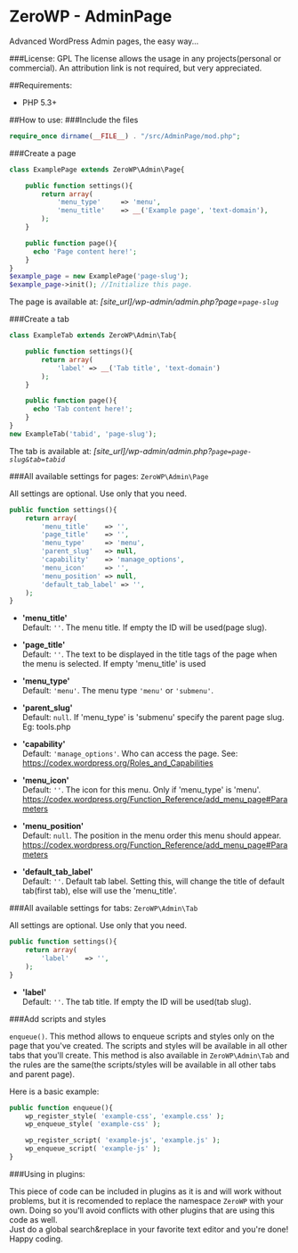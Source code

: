 # ZeroWP - AdminPage
Advanced  WordPress Admin pages, the easy way...

###License: GPL
The license allows the usage in any projects(personal or commercial). An attribution link is not required, but very appreciated.

##Requirements:

 * PHP 5.3+
 
##How to use:
###Include the files
```php
require_once dirname(__FILE__) . "/src/AdminPage/mod.php";
```

###Create a page
```php
class ExamplePage extends ZeroWP\Admin\Page{

	public function settings(){
		return array(
			'menu_type'     => 'menu',
			'menu_title'    => __('Example page', 'text-domain'),
		);
	}

	public function page(){
	  echo 'Page content here!';
	}
}
$example_page = new ExamplePage('page-slug');
$example_page->init(); //Initialize this page.
```

The page is available at: *[site_url]/wp-admin/admin.php?page=`page-slug`*

###Create a tab
```php
class ExampleTab extends ZeroWP\Admin\Tab{

	public function settings(){
		return array(
			'label' => __('Tab title', 'text-domain')
		);
	}

	public function page(){
	  echo 'Tab content here!';
	}
}
new ExampleTab('tabid', 'page-slug');
```

The tab is available at: *[site_url]/wp-admin/admin.php?`page=page-slug&tab=tabid`*

###All available settings for pages: `ZeroWP\Admin\Page`

All settings are optional. Use only that you need.

```php
public function settings(){
	return array(
		'menu_title'    => '',
		'page_title'    => '',
		'menu_type'     => 'menu',
		'parent_slug'   => null,
		'capability'    => 'manage_options',
		'menu_icon'     => '',
		'menu_position' => null,
		'default_tab_label' => '',
	);
}
```

* **'menu_title'**<br />
	Default: `''`.  The menu title. If empty the ID will be used(page slug).

* **'page_title'**<br />
	Default: `''`. The text to be displayed in the title tags of the page when the menu is selected. If empty 'menu_title' is used 

* **'menu_type'**<br />
	Default: `'menu'`. The menu type `'menu'` or `'submenu'`. 

* **'parent_slug'**<br />
	Default: `null`.  If 'menu_type' is 'submenu' specify the parent page slug. Eg: tools.php

* **'capability'**<br />
	Default: `'manage_options'`.  Who can access the page. See: https://codex.wordpress.org/Roles_and_Capabilities

* **'menu_icon'**<br />
	Default: `''`. The icon for this menu. Only if 'menu_type' is 'menu'. https://codex.wordpress.org/Function_Reference/add_menu_page#Parameters

* **'menu_position'**<br />
	Default: `null`. The position in the menu order this menu should appear. https://codex.wordpress.org/Function_Reference/add_menu_page#Parameters

* **'default_tab_label'**<br />
	Default: `''`.  Default tab label. Setting this, will change the title of default tab(first tab), else will use the 'menu_title'.

###All available settings for tabs: `ZeroWP\Admin\Tab`

All settings are optional. Use only that you need.

```php
public function settings(){
	return array(
		'label'    => '',
	);
}
```

* **'label'**<br>
	Default: `''`. The tab title. If empty the ID will be used(tab slug).

###Add scripts and styles

`enqueue()`. This method allows to enqueue scripts and styles only on the page that you've created. The scripts and styles will be available in all other tabs that you'll create. This method is also available in `ZeroWP\Admin\Tab` and the rules are the same(the scripts/styles will be available in all other tabs and parent page).

Here is a basic example:
```php
public function enqueue(){
	wp_register_style( 'example-css', 'example.css' );
	wp_enqueue_style( 'example-css' );

	wp_register_script( 'example-js', 'example.js' );
	wp_enqueue_script( 'example-js' );
}
```

###Using in plugins:

This piece of code can be included in plugins as it is and will work without problems, but it is recomended to replace the namespace `ZeroWP` with your own. Doing so you'll avoid conflicts with other plugins that are using this code as well.<br>
Just do a global search&replace in your favorite text editor and you're done!<br>
Happy coding.
